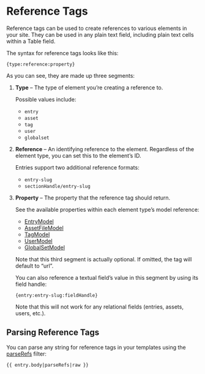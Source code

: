# Reference Tags

Reference tags can be used to create references to various elements in your site. They can be used in any plain text field, including plain text cells within a Table field.

The syntax for reference tags looks like this:

    {type:reference:property}

As you can see, they are made up three segments:

1.  **Type** – The type of element you’re creating a reference to.

    Possible values include:

    - `entry`
    - `asset`
    - `tag`
    - `user`
    - `globalset`

2.  **Reference** – An identifying reference to the element. Regardless of the element type, you can set this to the element’s ID.

    Entries support two additional reference formats:

    - `entry-slug`
    - `sectionHandle/entry-slug`

3.  **Property** – The property that the reference tag should return.

    See the available properties within each element type’s model reference:

    - [EntryModel](templating/entrymodel.md)
    - [AssetFileModel](templating/assetfilemodel.md)
    - [TagModel](templating/tagmodel.md)
    - [UserModel](templating/usermodel.md)
    - [GlobalSetModel](templating/globalsetmodel.md)

    Note that this third segment is actually optional. If omitted, the tag will default to “url”.

    You can also reference a textual field’s value in this segment by using its field handle:

        {entry:entry-slug:fieldHandle}

    Note that this will not work for any relational fields (entries, assets, users, etc.).

## Parsing Reference Tags

You can parse any string for reference tags in your templates using the [parseRefs](templating/filters.md#parseRefs) filter:

```twig
{{ entry.body|parseRefs|raw }}
```
